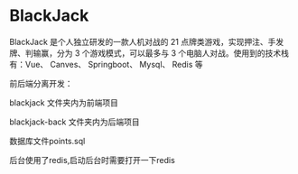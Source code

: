 # BlackJack
BlackJack 是个人独立研发的一款人机对战的 21 点牌类游戏，实现押注、手发牌、判输赢，分为 3 个游戏模式，可以最多与 3 个电脑人对战。使用到的技术栈有：Vue、 Canves、 Springboot、 Mysql、 Redis 等

前后端分离开发：

blackjack 文件夹内为前端项目

blackjack-back 文件夹内为后端项目

数据库文件points.sql

后台使用了redis,启动后台时需要打开一下redis

